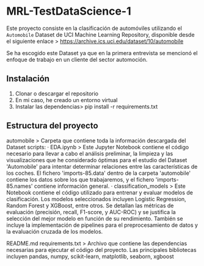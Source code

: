 # MRL-TestDataScience-1
Este proyecto consiste en la clasificación de automóviles utilizando el `Automobile` Dataset de UCI Machine Learning Repository, disponible desde el siguiente enlace > https://archive.ics.uci.edu/dataset/10/automobile

Se ha escogido este Dataset ya que en la primera entrevista se mencionó el enfoque de trabajo en un cliente del sector automoción.

## Instalación
1. Clonar o descargar el repositorio
2. En mi caso, he creado un entorno virtual
3. Instalar las dependencias> pip install -r requirements.txt

## Estructura del proyecto

automobile > Carpeta que contiene toda la información descargada del Dataset
scripts:
    · EDA.ipynb > Este Jupyter Notebook contiene el código necesario para llevar a cabo el análisis preliminar, la limpieza y las visualizaciones que he considerado óptimas para el estudio del Dataset 'Automobile' para intentar determinar relaciones entre las características de los coches.
    El fichero 'imports-85.data' dentro de la carpeta 'automobile' contiene los datos sobre los que trabajaremos, y el fichero 'imports-85.names' contiene información general.
    · classification_models > Este Notebook contiene el código utilizado para entrenar y evaluar modelos de clasificación. Los modelos seleccionados incluyen Logistic Regression, Random Forest y XGBoost, entre otros. Se detallan las métricas de evaluación (precisión, recall, F1-score, y AUC-ROC) y se justifica la selección del mejor modelo en función de su rendimiento. También se incluye la implementación de pipelines para el preprocesamiento de datos y la evaluación cruzada de los modelos.

README.md
requirements.txt > Archivo que contiene las dependencias necesarias para ejecutar el código del proyecto. Las principales bibliotecas incluyen pandas, numpy, scikit-learn, matplotlib, seaborn, xgboost